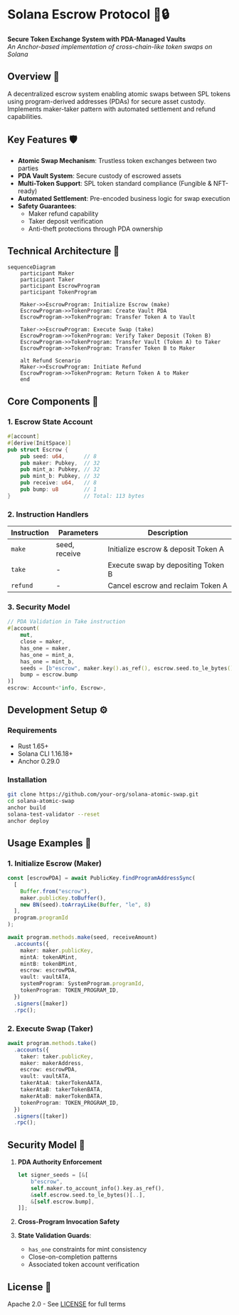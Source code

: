 # Solana Escrow Protocol 🔄🔒  

**Secure Token Exchange System with PDA-Managed Vaults**  
*An Anchor-based implementation of cross-chain-like token swaps on Solana*

## Overview 📜

A decentralized escrow system enabling atomic swaps between SPL tokens using program-derived addresses (PDAs) for secure asset custody. Implements maker-taker pattern with automated settlement and refund capabilities.

## Key Features 🛡️

- **Atomic Swap Mechanism**: Trustless token exchanges between two parties
- **PDA Vault System**: Secure custody of escrowed assets
- **Multi-Token Support**: SPL token standard compliance (Fungible & NFT-ready)
- **Automated Settlement**: Pre-encoded business logic for swap execution
- **Safety Guarantees**:
  - Maker refund capability
  - Taker deposit verification
  - Anti-theft protections through PDA ownership

## Technical Architecture 🧠

```mermaid
sequenceDiagram
    participant Maker
    participant Taker
    participant EscrowProgram
    participant TokenProgram
    
    Maker->>EscrowProgram: Initialize Escrow (make)
    EscrowProgram->>TokenProgram: Create Vault PDA
    EscrowProgram->>TokenProgram: Transfer Token A to Vault
    
    Taker->>EscrowProgram: Execute Swap (take)
    EscrowProgram->>TokenProgram: Verify Taker Deposit (Token B)
    EscrowProgram->>TokenProgram: Transfer Vault (Token A) to Taker
    EscrowProgram->>TokenProgram: Transfer Token B to Maker
    
    alt Refund Scenario
    Maker->>EscrowProgram: Initiate Refund
    EscrowProgram->>TokenProgram: Return Token A to Maker
    end
```

## Core Components 🔩

### 1. Escrow State Account

```rust
#[account]
#[derive(InitSpace)]
pub struct Escrow {
    pub seed: u64,      // 8
    pub maker: Pubkey,  // 32
    pub mint_a: Pubkey, // 32
    pub mint_b: Pubkey, // 32
    pub receive: u64,   // 8
    pub bump: u8        // 1
}                       // Total: 113 bytes
```

### 2. Instruction Handlers

| Instruction | Parameters | Description |
|-------------|------------|-------------|
| `make`      | seed, receive | Initialize escrow & deposit Token A |
| `take`      | -          | Execute swap by depositing Token B |
| `refund`    | -          | Cancel escrow and reclaim Token A |

### 3. Security Model

```rust
// PDA Validation in Take instruction
#[account(
    mut,
    close = maker,
    has_one = maker,
    has_one = mint_a,
    has_one = mint_b,
    seeds = [b"escrow", maker.key().as_ref(), escrow.seed.to_le_bytes().as_ref()],
    bump = escrow.bump
)]
escrow: Account<'info, Escrow>,
```

## Development Setup ⚙️

### Requirements

- Rust 1.65+
- Solana CLI 1.16.18+
- Anchor 0.29.0

### Installation

```bash
git clone https://github.com/your-org/solana-atomic-swap.git
cd solana-atomic-swap
anchor build
solana-test-validator --reset
anchor deploy
```

## Usage Examples 💼

### 1. Initialize Escrow (Maker)

```typescript
const [escrowPDA] = await PublicKey.findProgramAddressSync(
  [
    Buffer.from("escrow"),
    maker.publicKey.toBuffer(),
    new BN(seed).toArrayLike(Buffer, "le", 8)
  ],
  program.programId
);

await program.methods.make(seed, receiveAmount)
  .accounts({
    maker: maker.publicKey,
    mintA: tokenAMint,
    mintB: tokenBMint,
    escrow: escrowPDA,
    vault: vaultATA,
    systemProgram: SystemProgram.programId,
    tokenProgram: TOKEN_PROGRAM_ID,
  })
  .signers([maker])
  .rpc();
```

### 2. Execute Swap (Taker)

```typescript
await program.methods.take()
  .accounts({
    taker: taker.publicKey,
    maker: makerAddress,
    escrow: escrowPDA,
    vault: vaultATA,
    takerAtaA: takerTokenAATA,
    takerAtaB: takerTokenBATA,
    makerAtaB: makerTokenBATA,
    tokenProgram: TOKEN_PROGRAM_ID,
  })
  .signers([taker])
  .rpc();
```

## Security Model 🔐

1. **PDA Authority Enforcement**

   ```rust
   let signer_seeds = [&[
       b"escrow",
       self.maker.to_account_info().key.as_ref(),
       &self.escrow.seed.to_le_bytes()[..],
       &[self.escrow.bump],
   ]];
   ```

2. **Cross-Program Invocation Safety**
3. **State Validation Guards**:
   - `has_one` constraints for mint consistency
   - Close-on-completion patterns
   - Associated token account verification

## License 📄

Apache 2.0 - See [LICENSE](LICENSE) for full terms
